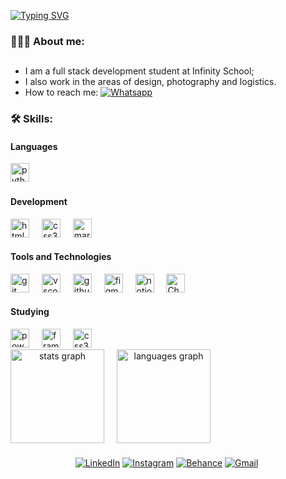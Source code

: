 [![Typing SVG](https://readme-typing-svg.demolab.com?font=Fira+Code&pause=1000&color=2619FF&background=FFFFFF00&width=435&lines=Hello!+Welcome+to+my+profile+Github!;My+name+is+Caiane;I'm+22+years+old;I'm+from+Salvador%2C+Bahia%2C+Brazil)](https://git.io/typing-svg)



### 👩🏽‍💻 About me:

##

- I am a full stack development student at Infinity School;
- I also work in the areas of design, photography and logistics.
- How to reach me: <a href="https://whatsapp.com/+5571987129796" target="_blank"><img src="https://img.shields.io/badge/whatsapp-%231ED760.svg?&style=flat-square&logo=whatsapp&logoColor=white" alt="Whatsapp"></a>

###

### 🛠 Skills:

#### Languages
  <img src="https://cdn.jsdelivr.net/gh/devicons/devicon/icons/python/python-original.svg" height="30" alt="python logo"  />
  <img width="12" />

#### Development
<div style="display: inline-block; vertical-align: top; margin-right: 20px;">
  <img src="https://cdn.jsdelivr.net/gh/devicons/devicon/icons/html5/html5-original.svg" height="30" alt="html5 logo"  />
  <img width="12" />
  <img src="https://cdn.jsdelivr.net/gh/devicons/devicon/icons/css3/css3-original.svg" height="30" alt="css3 logo"  />
  <img width="12" />
    <img src="https://cdn.jsdelivr.net/gh/devicons/devicon/icons/markdown/markdown-original.svg" height="30" alt="markdown logo"  />
  <img width="12" />
  
  
#### Tools and Technologies
  <img src="https://cdn.jsdelivr.net/gh/devicons/devicon/icons/git/git-original.svg" height="30" alt="git logo"  />
  <img width="12" />
    <img src="https://cdn.jsdelivr.net/gh/devicons/devicon/icons/vscode/vscode-original.svg" height="30" alt="vscode logo"  />
  <img width="12" />
    <img src="https://cdn.jsdelivr.net/gh/devicons/devicon/icons/github/github-original.svg" height="30" alt="github logo"  />
      <img width="12" />
    <img src="https://cdn.jsdelivr.net/gh/devicons/devicon/icons/figma/figma-original.svg" height="30" alt="figma logo"  />
    <img width="12" />
    <img src="https://cdn.jsdelivr.net/gh/devicons/devicon/icons/notion/notion-original.svg" height="30" alt="notion logo"  />
    <img width="12" />
        <img src="https://img.icons8.com/?size=100&id=FBO05Dys9QCg&format=png&color=`000000`; color=`fffff`" height="30" alt="ChatGpt logo"  />
    <img width="12" />
  </div>
  
#### Studying
  <img src="https://img.icons8.com/?size=100&id=3sGOUDo9nJ4k&format=png&color=000000" height="30" alt="powerbi logo"  />
  <img width="12" />
    <img src="https://img.icons8.com/?size=100&id=XKFRdQOs24QU&format=png&color=000000" height="30" alt="framer logo" />
    <img width="12" />
  <img src="https://cdn.jsdelivr.net/gh/devicons/devicon/icons/css3/css3-original.svg" height="30" alt="css3 logo"  />
  <img width="12" />
  </div>

<div align="center" style="display: flex; align-items: flex-start;">
  <div style="margin-right: 20px;">
    <img src="https://github-readme-stats.vercel.app/api?username=caianesantos&hide_title=false&hide_rank=false&show_icons=true&include_all_commits=true&count_private=true&disable_animations=false&theme=dracula&locale=en&hide_border=false" height="150" alt="stats graph" />
  </div>
  <div>
    <img src="https://github-readme-stats.vercel.app/api/top-langs?username=caianesantos&locale=en&hide_title=false&layout=compact&card_width=320&langs_count=5&theme=dracula&hide_border=false" height="150" alt="languages graph" />
  </div>
</div>


###

<div align="center">
<a href="https://www.linkedin.com/in/caianesantos" target="_blank"><img src="https://img.shields.io/badge/linkedin-%230077B5.svg?&style=flat-square&logo=linkedin&logoColor=white" alt="LinkedIn"></a>
<a href="https://www.instagram.com/kodara.raw" target="_blank"><img src="https://img.shields.io/badge/instagram-%23E4405F.svg?&style=flat-square&logo=instagram&logoColor=white" alt="Instagram"></a>
<a href="https://www.behance.net/caianesantos1" target="_blank"><img src="https://img.shields.io/badge/behance-%231877F2.svg?&style=flat-square&logo=behance&logoColor=white" alt="Behance"></a>
<a href="https://mail.google.com/mail/u/1/#inbox?compose=GTvVlcSDZPQrxgmvXCwZfZPHBJhSsHgwRcvxJfSFrvQZFhNKHrJNKFQZlFnQhshMtpScghLCDVzlc" target="_blank"><img src="https://img.shields.io/badge/gmail-%231ED760.svg?&style=flat-square&logo=gmail&logoColor=white&color=red" alt="Gmail"></a>
<a href="https://open.spotify.com/user/21zq3scahpddozbonmwbsoi6a?si=yEuU0XiDSRarVX2smUCfzA" target="_blank"><img 
</div>



